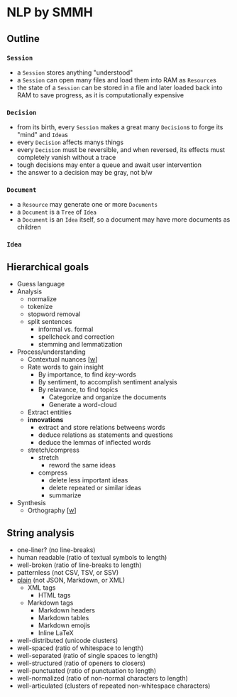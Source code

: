 # NLP by SMMH

## Outline

### `Session`

- a `Session` stores anything "understood"
- a `Session` can open many files and load them into RAM as `Resource`s
- the state of a `Session` can be stored in a file and later loaded back into RAM to save progress, as it is computationally expensive

### `Decision`

- from its birth, every `Session` makes a great many `Decision`s to forge its "mind" and `Idea`s
- every `Decision` affects manys things
- every `Decision` must be reversible, and when reversed, its effects must completely vanish without a trace
- tough decisions may enter a queue and await user intervention
- the answer to a decision may be gray, not b/w

### `Document`

- a `Resource` may generate one or more `Documents`
- a `Document` is a `Tree` of `Idea`
- a `Document` is an `Idea` itself, so a document may have more documents as children

### `Idea`

## Hierarchical goals

- Guess language
- Analysis
  - normalize
  - tokenize
  - stopword removal
  - split sentences
    - informal vs. formal
    - spellcheck and correction
    - stemming and lemmatization
- Process/understanding
  - Contextual nuances [[w](https://en.wikipedia.org/wiki/Pragmatics)]
  - Rate words to gain insight
    - By importance, to find _key_-words
    - By sentiment, to accomplish sentiment analysis
    - By relavance, to find topics
      - Categorize and organize the documents
      - Generate a word-cloud
  - Extract entities
  - **innovations**
    - extract and store relations betweens words
    - deduce relations as statements and questions
    - deduce the lemmas of inflected words
  - stretch/compress
    - stretch
      - reword the same ideas
    - compress
      - delete less important ideas
      - delete repeated or similar ideas
      - summarize
- Synthesis
  - Orthography [[w](https://en.wikipedia.org/wiki/Orthography)]

## String analysis

- one-liner? (no line-breaks)
- human readable (ratio of textual symbols to length)
- well-broken (ratio of line-breaks to length)
- patternless (not CSV, TSV, or SSV)
- [plain](#plain-ness) (not JSON, Markdown, or XML)
  - XML tags
    - HTML tags
  - Markdown tags
    - Markdown headers
    - Markdown tables
    - Markdown emojis
    - Inline LaTeX
- well-distributed (unicode clusters)
- well-spaced (ratio of whitespace to length)
- well-separated (ratio of single spaces to length)
- well-structured (ratio of openers to closers)
- well-punctuated (ratio of punctuation to length)
- well-normalized (ratio of non-normal characters to length)
- well-articulated (clusters of repeated non-whitespace characters)
